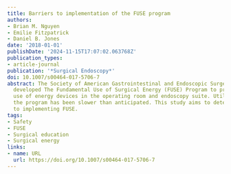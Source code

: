 ```yaml
---
title: Barriers to implementation of the FUSE program
authors:
- Brian M. Nguyen
- Emilie Fitzpatrick
- Daniel B. Jones
date: '2018-01-01'
publishDate: '2024-11-15T17:07:02.063768Z'
publication_types:
- article-journal
publication: '*Surgical Endoscopy*'
doi: 10.1007/s00464-017-5706-7
abstract: The Society of American Gastrointestinal and Endoscopic Surgeons (SAGES)
  developed The Fundamental Use of Surgical Energy (FUSE) Program to promote safe
  use of energy devices in the operating room and endoscopy suite. Utilization of
  the program has been slower than anticipated. This study aims to determine the barriers
  to implementing FUSE.
tags:
- Safety
- FUSE
- Surgical education
- Surgical energy
links:
- name: URL
  url: https://doi.org/10.1007/s00464-017-5706-7
---
```

